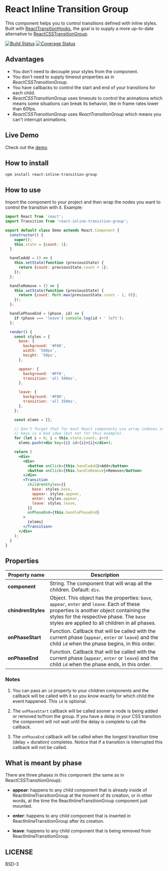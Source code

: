 # React Inline Transition Group

This component helps you to control transitions defined with inline styles. Built with [ReactTransitionHooks](https://github.com/felipethome/react-transition-hooks), the goal is to supply a more up-to-date alternative to [ReactCSSTransitionGroup](https://facebook.github.io/react/docs/animation.html).

[![Build Status](https://travis-ci.org/felipethome/react-inline-transition-group.svg?branch=master)](https://travis-ci.org/felipethome/react-inline-transition-group) [![Coverage Status](https://coveralls.io/repos/github/felipethome/react-inline-transition-group/badge.svg)](https://coveralls.io/github/felipethome/react-inline-transition-group)

## Advantages

* You don't need to decouple your styles from the component.
* You don't need to supply timeout properties as in *ReactCSSTransitionGroup*.
* You have callbacks to control the start and end of your transitions for each child.
* *ReactCSSTransitionGroup* uses timeouts to control the animations which means some situations can break its behavior, like in frame rates lower than 60fps.
* *ReactCSSTransitionGroup* uses *ReactTransitionGroup* which means you can't interrupt animations.

## Live Demo

Check out the [demo](http://felipethome.github.io/react-inline-transition-group/demo/index.html).

## How to install

    npm install react-inline-transition-group

## How to use

Import the component to your project and then wrap the nodes you want to control the transition with it. Example:

```jsx
import React from 'react';
import Transition from 'react-inline-transition-group';

export default class Demo extends React.Component {
  constructor() {
    super();
    this.state = {count: 1};
  }

  handleAdd = () => {
    this.setState(function (previousState) {
      return {count: previousState.count + 1};
    });
  };

  handleRemove = () => {
    this.setState(function (previousState) {
      return {count: Math.max(previousState.count - 1, 0)};
    });
  };

  handlePhaseEnd = (phase, id) => {
    if (phase === 'leave') console.log(id + ' left');
  };

  render() {
    const styles = {
      base: {
        background: '#F00',
        width: '500px',
        height: '50px',
      },

      appear: {
        background: '#FF0',
        transition: 'all 500ms',
      },

      leave: {
        background: '#F00',
        transition: 'all 250ms',
      },
    };

    const elems = [];

    // Don't forget that for most React components use array indexes as
    // keys is a bad idea (but not for this example).
    for (let i = 0; i < this.state.count; i++)
      elems.push(<div key={i} id={i}>{i}</div>);

    return (
      <div>
        <div>
          <button onClick={this.handleAdd}>Add</button>
          <button onClick={this.handleRemove}>Remove</button>
        </div>
        <Transition
          childrenStyles={{
            base: styles.base,
            appear: styles.appear,
            enter: styles.appear,
            leave: styles.leave,
          }}
          onPhaseEnd={this.handlePhaseEnd}
        >
          {elems}
        </Transition>
      </div>
    );
  }
}
```

## Properties

Property name | Description
------------ | -------------
**component** | String. The component that will wrap all the children. Default: `div`.
**chindrenStyles** | Object. This object has the properties: `base`, `appear`, `enter` and `leave`. Each of these properties is another object containing the styles for the respective phase. The `base` styles are applied to all children in all phases.
**onPhaseStart** | Function. Callback that will be called with the current phase (`appear`, `enter` or `leave`) and the child `id` when the phase begins, in this order.
**onPhaseEnd** | Function. Callback that will be called with the current phase (`appear`, `enter` or `leave`) and the child `id` when the phase ends, in this order.

### Notes

1. You can pass an `id` property to your children components and the callback will be called with it so you know exactly for which child the event happened. This `id` is optional.

2. The `onPhaseStart` callback will be called sooner a node is being added or removed to/from the group. If you have a delay in your CSS transition the component will not wait until the delay is complete to call the callback.

3. The `onPhaseEnd` callback will be called when the longest transition time (delay + duration) completes. Notice that if a transition is interrupted this callback will not be called.

## What is meant by phase

There are three phases in this component (the same as in ReactCSSTransitionGroup):

* **appear**: happens to any child component that is already inside of ReactInlineTransitionGroup at the moment of its creation, or in other words, at the time the ReactInlineTransitionGroup component just mounted.

* **enter**: happens to any child component that is inserted in ReactInlineTransitionGroup after its creation.

* **leave**: happens to any child component that is being removed from ReactInlineTransitionGroup.

## LICENSE

BSD-3